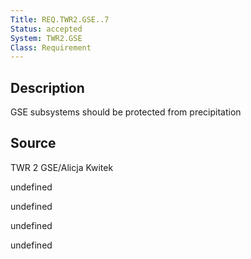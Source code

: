 ```yaml
---
Title: REQ.TWR2.GSE..7
Status: accepted
System: TWR2.GSE
Class: Requirement
---
```


## Description

GSE subsystems should be protected from precipitation

## Source

TWR 2 GSE/Alicja Kwitek


undefined

undefined

undefined

undefined
